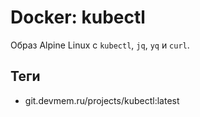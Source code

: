 # Docker: kubectl

Образ Alpine Linux с `kubectl`, `jq`, `yq` и `curl`.

## Теги

* git.devmem.ru/projects/kubectl:latest
